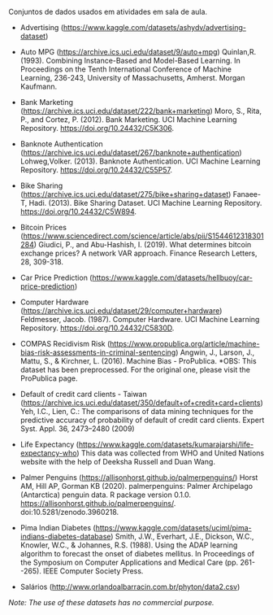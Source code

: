 Conjuntos de dados usados em atividades em sala de aula.

- Advertising (https://www.kaggle.com/datasets/ashydv/advertising-dataset)

- Auto MPG (https://archive.ics.uci.edu/dataset/9/auto+mpg)
Quinlan,R. (1993). Combining Instance-Based and Model-Based Learning. In Proceedings on the Tenth International Conference of Machine Learning, 236-243, University of Massachusetts, Amherst. Morgan Kaufmann.

- Bank Marketing (https://archive.ics.uci.edu/dataset/222/bank+marketing)
Moro, S., Rita, P., and Cortez, P. (2012). Bank Marketing. UCI Machine Learning Repository. https://doi.org/10.24432/C5K306.

- Banknote Authentication (https://archive.ics.uci.edu/dataset/267/banknote+authentication)
Lohweg,Volker. (2013). Banknote Authentication. UCI Machine Learning Repository. https://doi.org/10.24432/C55P57.

- Bike Sharing (https://archive.ics.uci.edu/dataset/275/bike+sharing+dataset)
Fanaee-T, Hadi. (2013). Bike Sharing Dataset. UCI Machine Learning Repository. https://doi.org/10.24432/C5W894.

- Bitcoin Prices (https://www.sciencedirect.com/science/article/abs/pii/S1544612318301284)
Giudici, P., and Abu-Hashish, I. (2019). What determines bitcoin exchange prices? A network VAR approach. Finance Research Letters, 28, 309-318.

- Car Price Prediction (https://www.kaggle.com/datasets/hellbuoy/car-price-prediction)

- Computer Hardware (https://archive.ics.uci.edu/dataset/29/computer+hardware)
Feldmesser, Jacob. (1987). Computer Hardware. UCI Machine Learning Repository. https://doi.org/10.24432/C5830D.

- COMPAS Recidivism Risk (https://www.propublica.org/article/machine-bias-risk-assessments-in-criminal-sentencing)
Angwin, J., Larson, J., Mattu, S., & Kirchner, L. (2016). Machine Bias - ProPublica.
*OBS: This dataset has been preprocessed. For the original one, please visit the ProPublica page.

- Default of credit card clients - Taiwan (https://archive.ics.uci.edu/dataset/350/default+of+credit+card+clients)
Yeh, I.C., Lien, C.: The comparisons of data mining techniques for the predictive accuracy of probability of default of credit card clients. Expert Syst. Appl. 36, 2473–2480 (2009)

- Life Expectancy (https://www.kaggle.com/datasets/kumarajarshi/life-expectancy-who)
This data was collected from WHO and United Nations website with the help of Deeksha Russell and Duan Wang.

- Palmer Penguins (https://allisonhorst.github.io/palmerpenguins/)
Horst AM, Hill AP, Gorman KB (2020). palmerpenguins: Palmer Archipelago (Antarctica) penguin data. R package version 0.1.0. https://allisonhorst.github.io/palmerpenguins/. doi:10.5281/zenodo.3960218.

- Pima Indian Diabetes (https://www.kaggle.com/datasets/uciml/pima-indians-diabetes-database)
Smith, J.W., Everhart, J.E., Dickson, W.C., Knowler, W.C., & Johannes, R.S. (1988). Using the ADAP learning algorithm to forecast the onset of diabetes mellitus. In Proceedings of the Symposium on Computer Applications and Medical Care (pp. 261--265). IEEE Computer Society Press.

- Salários (http://www.orlandoalbarracin.com.br/phyton/data2.csv)






*Note: The use of these datasets has no commercial purpose.*
